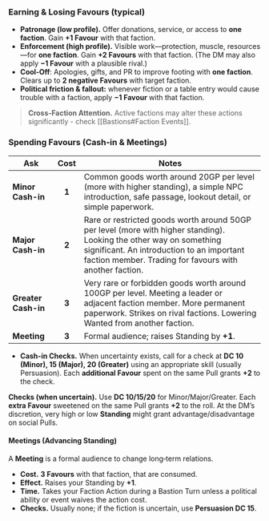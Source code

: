 
### Earning & Losing Favours (typical)
- **Patronage (low profile).** Offer donations, service, or access to **one faction**. Gain **+1 Favour** with that faction.
- **Enforcement (high profile).** Visible work—protection, muscle, resources—for **one faction**. Gain **+2 Favours** with that faction. (The DM may also apply **−1 Favour** with a plausible rival.)
- **Cool‑Off**:  Apologies, gifts, and PR to improve footing with **one faction**. Clears up to **2 negative Favours** with target faction.
- **Political friction & fallout:** whenever fiction or a table entry would cause trouble with a faction, apply **−1 Favour** with that faction.

> **Cross‑Faction Attention.** Active factions may alter these actions significantly - check [[Bastions#Faction Events]]. 

### Spending Favours (Cash-in & Meetings)

| Ask                 | Cost  | Notes                                                                                                                                                                                                                       |
| ------------------- | :---: | --------------------------------------------------------------------------------------------------------------------------------------------------------------------------------------------------------------------------- |
| **Minor Cash-in**   | **1** | Common goods worth around 20GP per level (more with higher standing), a simple NPC introduction, safe passage, lookout detail, or simple paperwork.                                                                         |
| **Major Cash-in**   | **2** | Rare or restricted goods worth around 50GP per level (more with higher standing). Looking the other way on something significant. An introduction to an important faction member. Trading for favours with another faction. |
| **Greater Cash-in** | **3** | Very rare or forbidden goods worth around 100GP per level. Meeting a leader or adjacent faction member. More permanent paperwork. Strikes on rival factions. Lowering Wanted from another faction.                          |
| **Meeting**         | **3** | Formal audience; raises Standing by **+1**.                                                                                                                                                                                 |

- **Cash-in Checks.** When uncertainty exists, call for a check at **DC 10 (Minor), 15 (Major), 20 (Greater)** using an appropriate skill (usually Persuasion). Each **additional Favour** spent on the same Pull grants **+2** to the check.

**Checks (when uncertain).** Use **DC 10/15/20** for Minor/Major/Greater. Each **extra Favour** sweetened on the same Pull grants **+2** to the roll. At the DM’s discretion, very high or low **Standing** might grant advantage/disadvantage on social Pulls.


#### Meetings (Advancing Standing)
A **Meeting** is a formal audience to change long‑term relations.

- **Cost.** **3 Favours** with that faction, that are consumed.
- **Effect.** Raises your Standing by **+1**.
- **Time.** Takes your Faction Action during a Bastion Turn unless a political ability or event waives the action cost.
- **Checks.** Usually none; if the fiction is uncertain, use **Persuasion DC 15**.